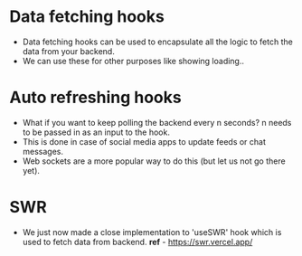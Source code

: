 # Data fetching hooks
- Data fetching hooks can be used to encapsulate all the logic to fetch the data from your backend.
- We can use these for other purposes like showing loading..

# Auto refreshing hooks
- What if you want to keep polling the backend every n seconds? n needs to be passed in as an input to the hook.
- This is done in case of social media apps to update feeds or chat messages.
- Web sockets are a more popular way to do this (but let us not go there yet).


# SWR
- We just now made a close implementation to 'useSWR' hook which is used to fetch data from backend.
**ref** - https://swr.vercel.app/
